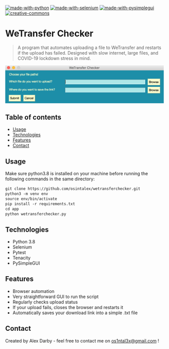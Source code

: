 [![made-with-python](https://img.shields.io/badge/Made%20with-Python-1f425f.svg)](https://www.python.org/)
[![made-with-selenium](https://img.shields.io/badge/Made%20with-Selenium-brightgreen)](https://selenium-python.readthedocs.io)
[![made-with-pysimplegui](https://img.shields.io/badge/Made%20with-PySimpleGUI-red)](https://pysimplegui.readthedocs.io/en/latest/)
[![creative-commons](https://img.shields.io/badge/License-creativecommons-yellow)](https://creativecommons.org/share-your-work/public-domain/cc0/)

# WeTransfer Checker
> A program that automates uploading a file to WeTransfer and restarts if the upload has failed.
>Designed with slow internet, large files, and COVID-19 lockdown stress in mind.

![Arrests Map](.img/wetransferchecker.png)

## Table of contents
* [Usage](#usage)
* [Technologies](#technologies)
* [Features](#features)
* [Contact](#contact)

## Usage
Make sure python3.8 is installed on your machine before running the following commands in 
the same directory:

```
git clone https://github.com/osintalex/wetransferchecker.git
python3 -m venv env
source env/bin/activate
pip install -r requirements.txt
cd app
python wetransferchecker.py
```

## Technologies
* Python 3.8
* Selenium 
* Pytest 
* Tenacity
* PySimpleGUI

## Features
* Browser automation
* Very straightforward GUI to run the script
* Regularly checks upload status 
* If your upload fails, closes the browser and restarts it
* Automatically saves your download link into a simple .txt file

## Contact
Created by Alex Darby - feel free to contact me on os1ntal3x@gmail.com !
